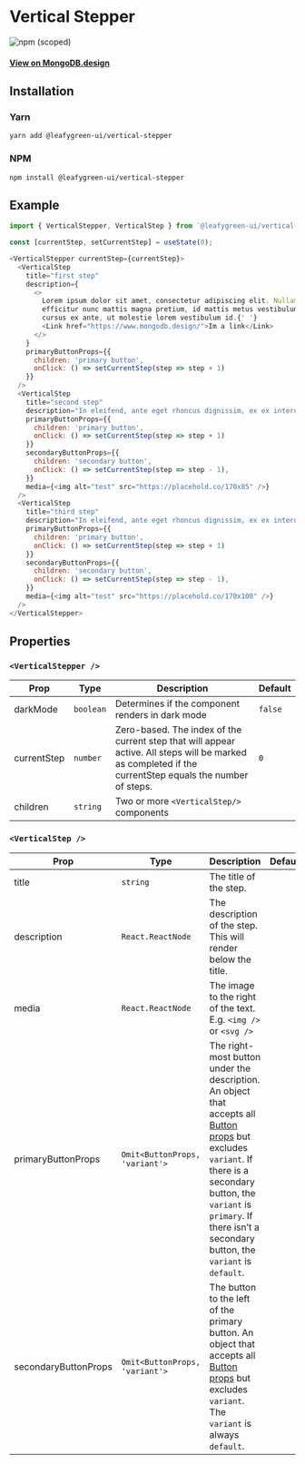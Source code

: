 # Vertical Stepper

![npm (scoped)](https://img.shields.io/npm/v/@leafygreen-ui/vertical-stepper.svg)

#### [View on MongoDB.design](https://www.mongodb.design/component/vertical-stepper/example/)

## Installation

### Yarn

```shell
yarn add @leafygreen-ui/vertical-stepper
```

### NPM

```shell
npm install @leafygreen-ui/vertical-stepper
```

## Example

```js
import { VerticalStepper, VerticalStep } from `@leafygreen-ui/vertical-stepper`;

const [currentStep, setCurrentStep] = useState(0);

<VerticalStepper currentStep={currentStep}>
  <VerticalStep
    title="first step"
    description={
      <>
        Lorem ipsum dolor sit amet, consectetur adipiscing elit. Nullam
        efficitur nunc mattis magna pretium, id mattis metus vestibulum. Integer
        cursus ex ante, ut molestie lorem vestibulum id.{' '}
        <Link href="https://www.mongodb.design/">Im a link</Link>
      </>
    }
    primaryButtonProps={{
      children: 'primary button',
      onClick: () => setCurrentStep(step => step + 1)
    }}
  />
  <VerticalStep
    title="second step"
    description="In eleifend, ante eget rhoncus dignissim, ex ex interdum arcu, quis commodo erat lectus non felis. Nulla malesuada dui non consectetur placerat. Class aptent taciti sociosqu ad litora torquent per conubia nostra, per inceptos himenaeos."
    primaryButtonProps={{
      children: 'primary button',
      onClick: () => setCurrentStep(step => step + 1)
    }}
    secondaryButtonProps={{
      children: 'secondary button',
      onClick: () => setCurrentStep(step => step - 1),
    }}
    media={<img alt="test" src="https://placehold.co/170x85" />}
  />
  <VerticalStep
    title="third step"
    description="In eleifend, ante eget rhoncus dignissim, ex ex interdum arcu, quis commodo erat lectus non felis. Nulla malesuada dui non consectetur placerat. Class aptent taciti sociosqu ad litora torquent per conubia nostra, per inceptos himenaeos. In eleifend, ante eget rhoncus dignissim, ex ex interdum arcu, quis commodo erat lectus non felis. Nulla malesuada dui non consectetur placerat. Class aptent taciti sociosqu ad litora torquent per conubia nostra, per inceptos himenaeos. In eleifend, ante eget rhoncus dignissim, ex ex interdum arcu, quis commodo erat lectus non felis."
    primaryButtonProps={{
      children: 'primary button',
      onClick: () => setCurrentStep(step => step + 1)
    }}
    secondaryButtonProps={{
      children: 'secondary button',
      onClick: () => setCurrentStep(step => step - 1),
    }}
    media={<img alt="test" src="https://placehold.co/170x100" />}
  />
</VerticalStepper>

```

## Properties

### `<VerticalStepper />`

| Prop        | Type      | Description                                                                                                                                             | Default |
| ----------- | --------- | ------------------------------------------------------------------------------------------------------------------------------------------------------- | ------- |
| darkMode    | `boolean` | Determines if the component renders in dark mode                                                                                                        | `false` |
| currentStep | `number`  | Zero-based. The index of the current step that will appear active. All steps will be marked as completed if the currentStep equals the number of steps. | `0`     |
| children    | `string`  | Two or more `<VerticalStep/>` components                                                                                                                |         |

### `<VerticalStep />`

| Prop                 | Type                           | Description                                                                                                                                                                                                                                                                                                                        | Default |
| -------------------- | ------------------------------ | ---------------------------------------------------------------------------------------------------------------------------------------------------------------------------------------------------------------------------------------------------------------------------------------------------------------------------------- | ------- |
| title                | `string`                       | The title of the step.                                                                                                                                                                                                                                                                                                             |         |
| description          | `React.ReactNode`              | The description of the step. This will render below the title.                                                                                                                                                                                                                                                                     |         |
| media                | `React.ReactNode`              | The image to the right of the text. E.g. `<img />` or `<svg />`                                                                                                                                                                                                                                                                    |         |
| primaryButtonProps   | `Omit<ButtonProps, 'variant'>` | The right-most button under the description. An object that accepts all [Button props](https://github.com/mongodb/leafygreen-ui/blob/main/packages/button/README.md#properties) but excludes `variant`. If there is a secondary button, the `variant` is `primary`. If there isn’t a secondary button, the `variant` is `default`. |         |
| secondaryButtonProps | `Omit<ButtonProps, 'variant'>` | The button to the left of the primary button. An object that accepts all [Button props](https://github.com/mongodb/leafygreen-ui/blob/main/packages/button/README.md#properties) but excludes `variant`. The `variant` is always `default`.                                                                                        |         |
